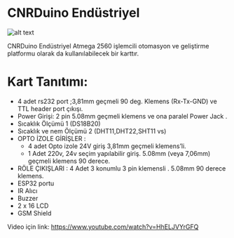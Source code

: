 CNRDuino Endüstriyel 
===========================================

![alt text](https://github.com/CNRIoT/CNR_Duino/blob/master/resimler/CNRDuino_main.jpg)

CNRDuino Endüstriyel Atmega 2560 işlemcili otomasyon ve geliştirme platformu olarak da 
kullanılabilecek bir karttır. 

# Kart Tanıtımı:
- 4 adet rs232 port ;3,81mm geçmeli  90 deg. Klemens (Rx-Tx-GND) ve TTL header port çıkışı. 
- Power Girişi: 2 pin 5.08mm geçmeli klemens  ve ona paralel  Power  Jack .
- Sıcaklık Ölçümü 1 (DS18B20) 
- Sıcaklık ve nem Ölçümü 2 (DHT11,DHT22,SHT11 vs) 
- OPTO İZOLE GİRİŞLER : 
   - 4 adet Opto izole 24V giriş 3,81mm geçmeli klemens’li.
   - 1 Adet 220v, 24v  seçim yapılabilir giriş. 5.08mm (veya 7,06mm) geçmeli klemens 90 derece.
-	RÖLE ÇIKIŞLARI : 4 Adet 3 konumlu 3 pin klemensli . 5.08mm 90 derece klemens.
- ESP32 portu
- IR Alıcı
- Buzzer
- 2 x 16 LCD
- GSM Shield

Video için link: https://www.youtube.com/watch?v=HhELJVYrGFQ
